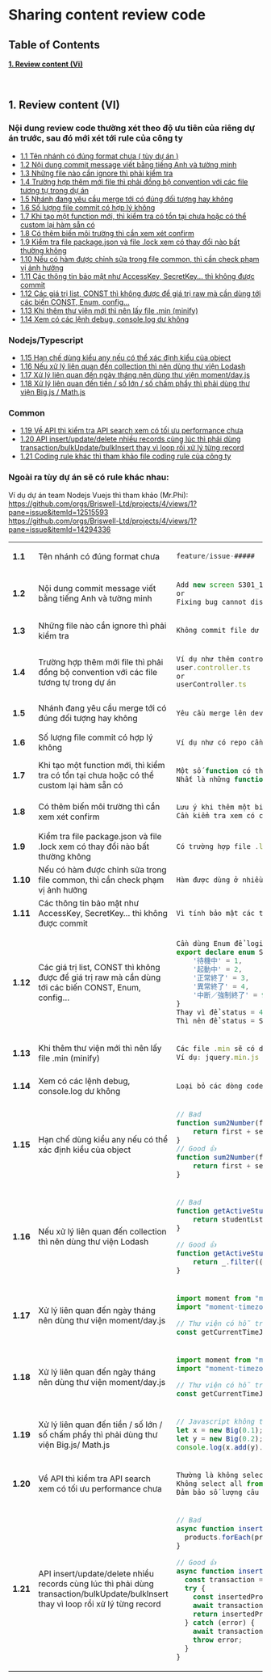 # Sharing content review code


## Table of Contents

[**1. Review content (Vi)** ](#1-Review-content-vi)


<br>

## 1. Review content (VI)

### Nội dung review code thường xét theo độ ưu tiên của riêng dự án trước, sau đó mới xét tới rule của công ty

* [1.1 Tên nhánh có đúng format chưa ( tùy dự án )](#1.1)
* [1.2 Nội dung commit message viết bằng tiếng Anh và tường minh](#1.2)
* [1.3 Những file nào cần ignore thì phải kiểm tra](#1.3)
* [1.4 Trường hợp thêm mới file thì phải đồng bộ convention với các file tương tự trong dự án](#1.4)
* [1.5 Nhánh đang yêu cầu merge tới có đúng đối tượng hay không](#1.5)
* [1.6 Số lượng file commit có hợp lý không](#1.6)
* [1.7 Khi tạo một function mới, thì kiểm tra có tồn tại chưa hoặc có thể custom lại hàm sẵn có](#1.7)
* [1.8 Có thêm biến môi trường thì cần xem xét confirm](#1.8)
* [1.9 Kiểm tra file package.json và file .lock xem có thay đổi nào bất thường không](#1.9)
* [1.10 Nếu có hàm được chỉnh sửa trong file common, thì cần check phạm vị ảnh hưởng](#1.10)
* [1.11 Các thông tin bảo mật như AccessKey, SecretKey… thì không được commit](#1.11)
* [1.12 Các giá trị list, CONST thì không được để giá trị raw mà cần dùng tới các biến CONST, Enum, config…](#1.12)
* [1.13 Khi thêm thư viện mới thì nên lấy file .min (minify)](#1.13)
* [1.14 Xem có các lệnh debug, console.log dư không](#1.14)

### Nodejs/Typescript

* [1.15 Hạn chế dùng kiểu any nếu có thể xác định kiểu của object](#1.15)
* [1.16 Nếu xử lý liên quan đến collection thì nên dùng thư viện Lodash](#1.16)
* [1.17 Xử lý liên quan đến ngày tháng nên dùng thư viện moment/day.js](#1.17)
* [1.18 Xử lý liên quan đến tiền / số lớn / số chấm phẩy thì phải dùng thư viện Big.js / Math.js](#1.18)

### Common
* [1.19 Về API thì kiểm tra API search xem có tối ưu performance chưa](#1.19)
* [1.20 API insert/update/delete nhiều records cùng lúc thì phải dùng transaction/bulkUpdate/bulkInsert thay vì loop rồi xử lý từng record](#1.20)
* [1.21 Coding rule khác thì tham khảo file coding rule của công ty](#1.21)

### Ngoài ra tùy dự án sẽ có rule khác nhau:

Ví dụ dự án team Nodejs Vuejs thì tham khảo (Mr.Phi): <br> 
https://github.com/orgs/Briswell-Ltd/projects/4/views/1?pane=issue&itemId=12515593 <br>
https://github.com/orgs/Briswell-Ltd/projects/4/views/1?pane=issue&itemId=14294336


<table>

<tr id="1.1">
<td width="5%">

**1.1**
</td>
<td width="50%">
Tên nhánh có đúng format chưa </td>
<td width="45%">

```typescript
feature/issue-#####
```

</td>
</tr>

<tr id="1.2">
<td width="5%">

**1.2**
</td>
<td width="50%">
Nội dung commit message viết bằng tiếng Anh và tường minh </td>
<td width="45%">

```typescript
Add new screen S301_1
or
Fixing bug cannot display items A B C
```

</td>
</tr>

<tr id="1.3">
<td width="5%">

**1.3**
</td>
<td width="50%">
Những file nào cần ignore thì phải kiểm tra</td>
<td width="45%">

```typescript
Không commit file dư thừa như .env , ./dist
```

</td>
</tr>

</td>
</tr>

<tr id="1.4">
<td width="5%">

**1.4**
</td>
<td width="50%">
Trường hợp thêm mới file thì phải đồng bộ convention với các file tương tự trong dự án</td>
<td width="45%">

```typescript
Ví dụ như thêm controller thì đặt tên phải giống với rule dự án
user.controller.ts
or
userController.ts
```

</td>
</tr>

<tr id="1.5">
<td width="5%">

**1.5**
</td>
<td width="50%">
Nhánh đang yêu cầu merge tới có đúng đối tượng hay không</td>
<td width="45%">

```typescript
Yêu cầu merge lên develop hay feature hay main phải chính xác
```

</td>
</tr>

<tr id="1.6">
<td width="5%">

**1.6**
</td>
<td width="50%">
Số lượng file commit có hợp lý không</td>
<td width="45%">

```typescript
Ví dụ như có repo cần commit file build hoặc ignore file build thì phải check xem đủ file chưa
```

</td>
</tr>


<tr id="1.7">
<td width="5%">

**1.7**
</td>
<td width="50%">
Khi tạo một function mới, thì kiểm tra có tồn tại chưa hoặc có thể custom lại hàm sẵn có</td>
<td width="45%">

```typescript
Một số function có thể custom để tái sử dụng thì nên suy xét thay vì tạo hàm mới làm source phình to
Nhất là những function trong file utils, common, middleware etc
```

</td>
</tr>

<tr id="1.8">
<td width="5%">

**1.8**
</td>
<td width="50%">
Có thêm biến môi trường thì cần xem xét confirm</td>
<td width="45%">

```typescript
Lưu ý khi thêm một biến môi trường mới.
Cần kiểm tra xem có cần thiết và có ảnh hưởng gì không
```

</td>
</tr>

<tr id="1.9">
<td width="5%">

**1.9**
</td>
<td width="50%">
Kiểm tra file package.json và file .lock xem có thay đổi nào bất thường không</td>
<td width="45%">

```typescript
Có trường hợp file .lock bị thay đổi linh tinh. Cần kiểm tra để chắc chắn version các package không bị sai
```

</td>
</tr>

<tr id="1.10">
<td width="5%">

**1.10**
</td>
<td width="50%">
Nếu có hàm được chỉnh sửa trong file common, thì cần check phạm vị ảnh hưởng</td>
<td width="45%">

```typescript
Hàm được dùng ở nhiều nơi, nên rất có thể bị ảnh hưởng gây bug degrade
```

</td>
</tr>

<tr id="1.11">
<td width="5%">

**1.11**
</td>
<td width="50%">
Các thông tin bảo mật như AccessKey, SecretKey… thì không được commit</td>
<td width="45%">

```typescript
Vì tính bảo mật các thông tin trên không được phép commit
```

</td>
</tr>

<tr id="1.12">
<td width="5%">

**1.12**
</td>
<td width="50%">
Các giá trị list, CONST thì không được để giá trị raw mà cần dùng tới các biến CONST, Enum, config…</td>
<td width="45%">

```typescript
Cần dùng Enum để logic được tường minh ví dụ
export declare enum Status {
    '待機中' = 1,
    '起動中' = 2,
    '正常終了' = 3,
    '異常終了' = 4,
    '中断／強制終了' = 9
}
Thay vì để status = 4
Thì nên để status = Status[異常終了]
```

</td>
</tr>

<tr id="1.13">
<td width="5%">

**1.13**
</td>
<td width="50%">
Khi thêm thư viện mới thì nên lấy file .min (minify)</td>
<td width="45%">

```typescript
Các file .min sẽ có dung lượng ít hơn
Ví dụ: jquery.min.js
```

</td>
</tr>

<tr id="1.14">
<td width="5%">

**1.14**
</td>
<td width="50%">
Xem có các lệnh debug, console.log dư không</td>
<td width="45%">

```typescript
Loại bỏ các dòng code dư thừa như console.log , debugger, các dòng code bị comment out
```

</td>
</tr>

<tr id="1.15">
<td width="5%">

**1.15**
</td>
<td width="50%">
Hạn chế dùng kiểu any nếu có thể xác định kiểu của object</td>
<td width="45%">

```typescript
// Bad 
function sum2Number(first: any, second: any){
    return first + second;
}
// Good 👍
function sum2Number(first: number, second: number){
    return first + second;
}
```

</td>
</tr>


<tr id="1.16">
<td width="5%">

**1.16**
</td>
<td width="50%">
Nếu xử lý liên quan đến collection thì nên dùng thư viện Lodash</td>
<td width="45%">

```typescript
// Bad 
function getActiveStudentFromList(studentLst: Student[]){
    return studentLst.filtler(x => x.deletedAt === null);
}

// Good 👍
function getActiveStudentFromList(studentLst: Student[]){
    return _.filter((x:Student) => x.deletedAt === null);
}
```

</td>
</tr>


<tr id="1.17">
<td width="5%">

**1.17**
</td>
<td width="50%">
Xử lý liên quan đến ngày tháng nên dùng thư viện moment/day.js</td>
<td width="45%">

```typescript
import moment from "moment";
import "moment-timezone";

// Thư viện có hỗ trợ nhiều function, tiện lợi và chính xác hơn so với xử lý bằng javascript thuần
const getCurrentTimeJp = moment.tz("Asia/Tokyo").format('YYYY/MM/DD HH:mm:ss');

```

</td>
</tr>

<tr id="1.18">
<td width="5%">

**1.18**
</td>
<td width="50%">
Xử lý liên quan đến ngày tháng nên dùng thư viện moment/day.js</td>
<td width="45%">

```typescript
import moment from "moment";
import "moment-timezone";

// Thư viện có hỗ trợ nhiều function, tiện lợi và chính xác hơn so với xử lý bằng javascript thuần
const getCurrentTimeJp = moment.tz("Asia/Tokyo").format('YYYY/MM/DD HH:mm:ss');

```

</td>
</tr>

<tr id="1.19">
<td width="5%">

**1.19**
</td>
<td width="50%">
Xử lý liên quan đến tiền / số lớn / số chấm phẩy thì phải dùng thư viện Big.js/ Math.js</td>
<td width="45%">

```typescript
// Javascript không thể xứ lý số quá lớn và số chấm phẩy một cách chính xác, cần sự hỗ trợ từ thư viện
let x = new Big(0.1);
let y = new Big(0.2);
console.log(x.add(y).toFixed()); // 0.3
```

</td>
</tr>


<tr id="1.20">
<td width="5%">

**1.20**
</td>
<td width="50%">
Về API thì kiểm tra API search xem có tối ưu performance chưa</td>
<td width="45%">

```typescript
Thường là không select tất cả các column
Không select all from table rồi sau đó filter
Đảm bảo số lượng câu query là tối thiểu
```

</td>
</tr>

<tr id="1.21">
<td width="5%">

**1.21**
</td>
<td width="50%">
API insert/update/delete nhiều records cùng lúc thì phải dùng transaction/bulkUpdate/bulkInsert thay vì loop rồi xử lý từng record</td>
<td width="45%">

```typescript
// Bad 
async function insertProducts(products) {
  products.forEach(product => await Product.create(product))
}

// Good 👍
async function insertProducts(products, transaction) {
  const transaction = await sequelize.transaction();
  try {
    const insertedProducts = await Product.bulkCreate(products, { transaction });
    await transaction.commit();
    return insertedProducts;
  } catch (error) {
    await transaction.rollback();
    throw error;
  }
}
```

</td>
</tr>

</table>

